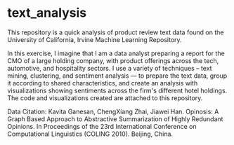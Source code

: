 # text_analysis

This repository is a quick analysis of product review text data found on the University of California, Irvine Machine Learning Repository. 

In this exercise, I imagine that I am a data analyst preparing a report for the CMO of a large holding company, with product offerings across the tech, automotive, and hospitality sectors. I use a variety of techniques – text mining, clustering, and sentiment analysis — to prepare the text data, group it according to shared characteristics, and create an analysis with visualizations showing sentiments across the firm's different hotel holdings. The code and  visualizations created are attached to this repository.

Data Citation: Kavita Ganesan, ChengXiang Zhai, Jiawei Han. Opinosis: A Graph Based Approach to Abstractive Summarization of Highly Redundant Opinions. In Proceedings of the 23rd International Conference on Computational Linguistics (COLING 2010). Beijing, China.
